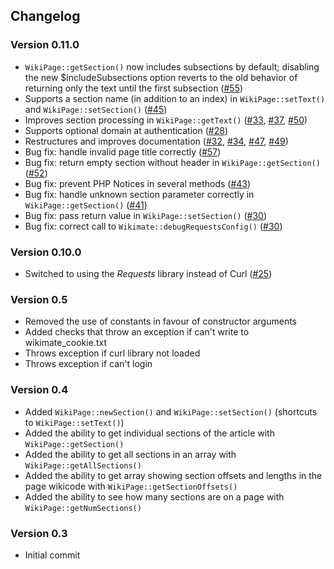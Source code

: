 ## Changelog

### Version 0.11.0

* `WikiPage::getSection()` now includes subsections by default; disabling the new $includeSubsections option reverts to the old behavior of returning only the text until the first subsection ([#55])
* Supports a section name (in addition to an index) in `WikiPage::setText()` and `WikiPage::setSection()` ([#45])
* Improves section processing in `WikiPage::getText()` ([#33], [#37], [#50])
* Supports optional domain at authentication ([#28])
* Restructures and improves documentation ([#32], [#34], [#47], [#49])
* Bug fix: handle invalid page title correctly ([#57])
* Bug fix: return empty section without header in `WikiPage::getSection()` ([#52])
* Bug fix: prevent PHP Notices in several methods ([#43])
* Bug fix: handle unknown section parameter correctly in `WikiPage::getSection()` ([#41])
* Bug fix: pass return value in `WikiPage::setSection()` ([#30])
* Bug fix: correct call to `Wikimate::debugRequestsConfig()` ([#30])

### Version 0.10.0

* Switched to using the *Requests* library instead of Curl ([#25])

### Version 0.5

* Removed the use of constants in favour of constructor arguments
* Added checks that throw an exception if can't write to wikimate_cookie.txt
* Throws exception if curl library not loaded
* Throws exception if can't login

### Version 0.4

* Added `WikiPage::newSection()` and `WikiPage::setSection()` (shortcuts to `WikiPage::setText()`)
* Added the ability to get individual sections of the article with `WikiPage::getSection()`
* Added the ability to get all sections in an array with `WikiPage::getAllSections()`
* Added the ability to get array showing section offsets and lengths in the page wikicode with `WikiPage::getSectionOffsets()`
* Added the ability to see how many sections are on a page with `WikiPage::getNumSections()`

### Version 0.3

* Initial commit

[#25]: https://github.com/hamstar/Wikimate/pull/25
[#28]: https://github.com/hamstar/Wikimate/pull/28
[#30]: https://github.com/hamstar/Wikimate/pull/30
[#32]: https://github.com/hamstar/Wikimate/pull/32
[#33]: https://github.com/hamstar/Wikimate/pull/33
[#34]: https://github.com/hamstar/Wikimate/pull/34
[#37]: https://github.com/hamstar/Wikimate/pull/37
[#41]: https://github.com/hamstar/Wikimate/pull/41
[#43]: https://github.com/hamstar/Wikimate/pull/43
[#45]: https://github.com/hamstar/Wikimate/pull/45
[#47]: https://github.com/hamstar/Wikimate/pull/47
[#49]: https://github.com/hamstar/Wikimate/pull/49
[#50]: https://github.com/hamstar/Wikimate/pull/50
[#52]: https://github.com/hamstar/Wikimate/pull/52
[#55]: https://github.com/hamstar/Wikimate/pull/55
[#57]: https://github.com/hamstar/Wikimate/pull/57

